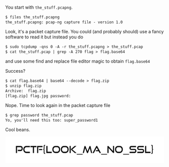 You start with `the_stuff.pcapng`.

```
$ files the_stuff.pcapng
the_stuff.pcapng: pcap-ng capture file - version 1.0
```

Look, it's a packet capture file. You could (and probably should) use a fancy software to read it but instead you do

```
$ sudo tcpdump -qns 0 -A -r the_stuff.pcapng > the_stuff.pcap
$ cat the_stuff.pcap | grep -A 270 flag > flag.base64
```

and use some find and replace file editor magic to obtain `flag.base64`

Success?

```
$ cat flag.base64 | base64 --decode > flag.zip
$ unzip flag.zip
Archive:  flag.zip
[flag.zip] flag.jpg password: 
```

Nope. Time to look again in the packet capture file

```
$ grep password the_stuff.pcap
Yo, you'll need this too: super_password1
```

Cool beans.

![flag](flag.jpg)
